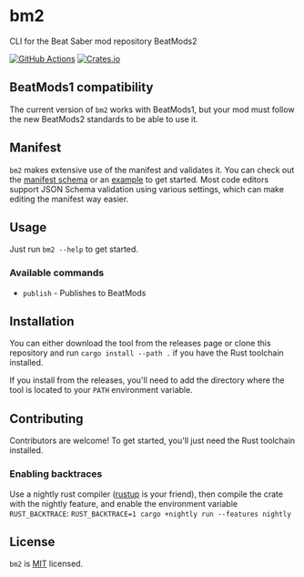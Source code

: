# bm2

CLI for the Beat Saber mod repository BeatMods2

[![GitHub Actions](https://github.com/raftario/bm2/workflows/Build/badge.svg)](https://github.com/raftario/bm2/actions?workflowID=Build)
[![Crates.io](https://img.shields.io/crates/v/bm2.svg)](https://crates.io/crates/bm2)

## BeatMods1 compatibility

The current version of `bm2` works with BeatMods1,
but your mod must follow the new BeatMods2 standards to be able to use it.

## Manifest

`bm2` makes extensive use of the manifest and validates it.
You can check out the [manifest schema](https://github.com/raftario/BSIPA-MetadataFileSchema/blob/master/Schema.json) or an [example](https://github.com/raftario/BSIPA-MetadataFileSchema/blob/master/Example.json) to get started.
Most code editors support JSON Schema validation using various settings, which can make editing the manifest way easier.

## Usage

Just run `bm2 --help` to get started.

### Available commands

* `publish` - Publishes to BeatMods

## Installation

You can either download the tool from the releases page
or clone this repository and run `cargo install --path .` if you have the Rust toolchain installed.

If you install from the releases, you'll need to add the directory where the tool is located
to your `PATH` environment variable.

## Contributing

Contributors are welcome! To get started, you'll just need the Rust toolchain installed.

### Enabling backtraces

Use a nightly rust compiler ([rustup](https://rustup.rs/) is your friend),
then compile the crate with the nightly feature, and enable the environment variable
`RUST_BACKTRACE`: `RUST_BACKTRACE=1 cargo +nightly run --features nightly`

## License

`bm2` is [MIT](LICENSE) licensed.
